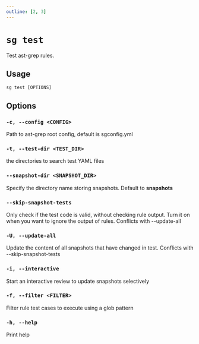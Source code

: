 ```yaml
---
outline: [2, 3]
---
```


# `sg test`

Test ast-grep rules.

## Usage

```shell
sg test [OPTIONS]
```

## Options

### `-c, --config <CONFIG>`
Path to ast-grep root config, default is sgconfig.yml

### `-t, --test-dir <TEST_DIR>`

the directories to search test YAML files

### `--snapshot-dir <SNAPSHOT_DIR>`

Specify the directory name storing snapshots. Default to __snapshots__

### `--skip-snapshot-tests`

Only check if the test code is valid, without checking rule output. Turn it on when you want to ignore the output of rules. Conflicts with --update-all

### `-U, --update-all`

Update the content of all snapshots that have changed in test. Conflicts with --skip-snapshot-tests

### `-i, --interactive`

Start an interactive review to update snapshots selectively

### `-f, --filter <FILTER>`

Filter rule test cases to execute using a glob pattern

### `-h, --help`

Print help